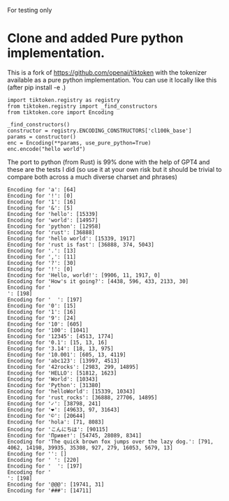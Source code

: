 For testing only

# Clone and added Pure python implementation.

This is a fork of https://github.com/openai/tiktoken with the tokenizer available as a pure python implementation. 
You can use it locally like this (after pip install -e .) 

```
import tiktoken.registry as registry
from tiktoken.registry import _find_constructors
from tiktoken.core import Encoding

_find_constructors()
constructor = registry.ENCODING_CONSTRUCTORS['cl100k_base']
params = constructor()
enc = Encoding(**params, use_pure_python=True)
enc.encode("hello world")
```

The port to python (from Rust) is 99% done with the help of GPT4 and these are the tests I did
(so use it at your own risk but it should be trivial to compare both across a much diverse charset and
phrases)

```
Encoding for 'a': [64]
Encoding for '!': [0]
Encoding for '1': [16]
Encoding for '&': [5]
Encoding for 'hello': [15339]
Encoding for 'world': [14957]
Encoding for 'python': [12958]
Encoding for 'rust': [36888]
Encoding for 'hello world': [15339, 1917]
Encoding for 'rust is fast': [36888, 374, 5043]
Encoding for '.': [13]
Encoding for ',': [11]
Encoding for '?': [30]
Encoding for '!': [0]
Encoding for 'Hello, world!': [9906, 11, 1917, 0]
Encoding for 'How's it going?': [4438, 596, 433, 2133, 30]
Encoding for '
': [198]
Encoding for '	': [197]
Encoding for '0': [15]
Encoding for '1': [16]
Encoding for '9': [24]
Encoding for '10': [605]
Encoding for '100': [1041]
Encoding for '12345': [4513, 1774]
Encoding for '0.1': [15, 13, 16]
Encoding for '3.14': [18, 13, 975]
Encoding for '10.001': [605, 13, 4119]
Encoding for 'abc123': [13997, 4513]
Encoding for '42rocks': [2983, 299, 14895]
Encoding for 'HELLO': [51812, 1623]
Encoding for 'World': [10343]
Encoding for 'Python': [31380]
Encoding for 'helloWorld': [15339, 10343]
Encoding for 'rust_rocks': [36888, 27706, 14895]
Encoding for '✓': [38798, 241]
Encoding for '❤️': [49633, 97, 31643]
Encoding for '©': [20644]
Encoding for 'hola': [71, 8083]
Encoding for 'こんにちは': [90115]
Encoding for 'Привет': [54745, 28089, 8341]
Encoding for 'The quick brown fox jumps over the lazy dog.': [791, 4062, 14198, 39935, 35308, 927, 279, 16053, 5679, 13]
Encoding for '': []
Encoding for ' ': [220]
Encoding for '	': [197]
Encoding for '
': [198]
Encoding for '@@@': [19741, 31]
Encoding for '###': [14711]
```


